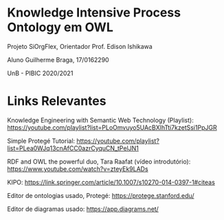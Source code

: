 # Knowledge Intensive Process Ontology em OWL

Projeto SiOrgFlex, Orientador Prof. Edison Ishikawa

Aluno Guilherme Braga, 17/0162290

UnB - PIBIC 2020/2021

# Links Relevantes

Knowledge Engineering with Semantic Web Technology (Playlist): https://youtube.com/playlist?list=PLoOmvuyo5UAcBXlhTti7kzetSsi1PpJGR

Simple Protegé Tutorial: https://youtube.com/playlist?list=PLea0WJq13cnAfCC0azrCyquCN_tPelJN1

RDF and OWL the powerful duo, Tara Raafat (vídeo introdutório): https://www.youtube.com/watch?v=zteyEk9LADs 

KIPO: https://link.springer.com/article/10.1007/s10270-014-0397-1#citeas

Editor de ontologias usado, Protegé: https://protege.stanford.edu/

Editor de diagramas usado: https://app.diagrams.net/
